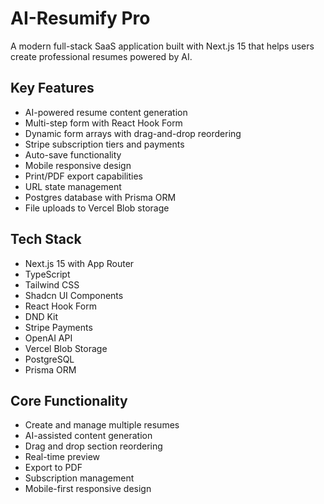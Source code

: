 # AI-Resumify Pro

A modern full-stack SaaS application built with Next.js 15 that helps users create professional resumes powered by AI.

## Key Features

- AI-powered resume content generation
- Multi-step form with React Hook Form
- Dynamic form arrays with drag-and-drop reordering
- Stripe subscription tiers and payments
- Auto-save functionality
- Mobile responsive design
- Print/PDF export capabilities
- URL state management
- Postgres database with Prisma ORM
- File uploads to Vercel Blob storage

## Tech Stack

- Next.js 15 with App Router
- TypeScript
- Tailwind CSS
- Shadcn UI Components
- React Hook Form
- DND Kit
- Stripe Payments
- OpenAI API
- Vercel Blob Storage
- PostgreSQL
- Prisma ORM

## Core Functionality

- Create and manage multiple resumes
- AI-assisted content generation
- Drag and drop section reordering
- Real-time preview
- Export to PDF
- Subscription management
- Mobile-first responsive design
